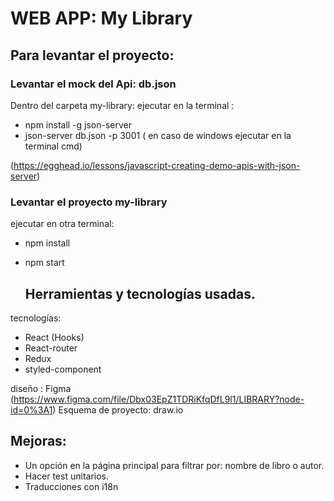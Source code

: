 # WEB APP: My Library

## Para levantar el proyecto:

### Levantar el mock del Api: db.json

Dentro del carpeta my-library:
ejecutar en la terminal :

- npm install -g json-server
- json-server db.json -p 3001 ( en caso de windows ejecutar en la terminal cmd)

(https://egghead.io/lessons/javascript-creating-demo-apis-with-json-server)

### Levantar el proyecto my-library

ejecutar en otra terminal:

- npm install
- npm start

  ## Herramientas y tecnologías usadas.

tecnologías:

- React (Hooks)
- React-router
- Redux
- styled-component

diseño : Figma (https://www.figma.com/file/Dbx03EpZ1TDRiKfqDfL9l1/LIBRARY?node-id=0%3A1)
Esquema de proyecto: draw.io

## Mejoras:

- Un opción en la página principal para filtrar por: nombre de libro o autor.
- Hacer test unitarios.
- Traducciones con i18n
